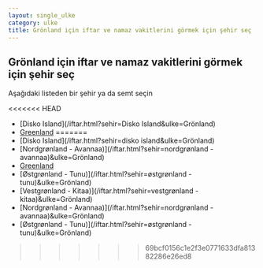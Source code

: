 ```yaml
---
layout: single_ulke
category: ulke
title: Grönland için iftar ve namaz vakitlerini görmek için şehir seç
---
```



## Grönland için iftar ve namaz vakitlerini görmek için şehir seç

Aşağıdaki listeden bir şehir ya da semt seçin


<<<<<<< HEAD
* [Disko Island](/iftar.html?sehir=Disko Island&ulke=Grönland)
* [Greenland](/iftar.html?sehir=Greenland&ulke=Grönland)
=======
* [Disko Island](/iftar.html?sehir=disko island&ulke=Grönland)
* [Nordgrønland - Avannaa)](/iftar.html?sehir=nordgrønland - avannaa)&ulke=Grönland)
* [Greenland](/iftar.html?sehir=greenland&ulke=Grönland)
* [Østgrønland - Tunu)](/iftar.html?sehir=østgrønland - tunu)&ulke=Grönland)
* [Vestgrønland - Kitaa)](/iftar.html?sehir=vestgrønland - kitaa)&ulke=Grönland)
* [Nordgrønland - Avannaa)](/iftar.html?sehir=nordgrønland - avannaa)&ulke=Grönland)
* [Østgrønland - Tunu)](/iftar.html?sehir=østgrønland - tunu)&ulke=Grönland)
>>>>>>> 69bcf0156c1e2f3e0771633dfa81382286e26ed8
